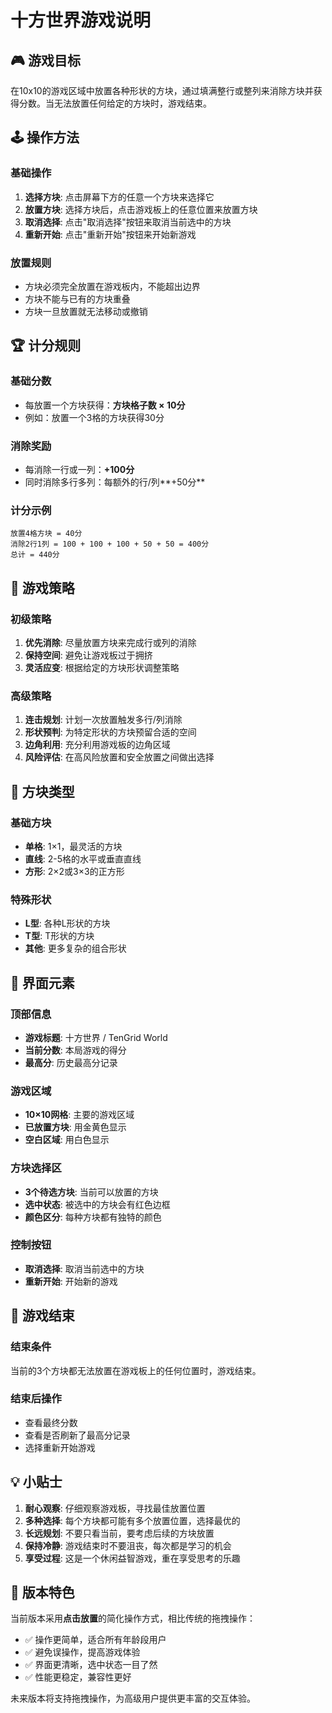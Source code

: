 # 十方世界游戏说明

## 🎮 游戏目标

在10x10的游戏区域中放置各种形状的方块，通过填满整行或整列来消除方块并获得分数。当无法放置任何给定的方块时，游戏结束。

## 🕹️ 操作方法

### 基础操作
1. **选择方块**: 点击屏幕下方的任意一个方块来选择它
2. **放置方块**: 选择方块后，点击游戏板上的任意位置来放置方块
3. **取消选择**: 点击"取消选择"按钮来取消当前选中的方块
4. **重新开始**: 点击"重新开始"按钮来开始新游戏

### 放置规则
- 方块必须完全放置在游戏板内，不能超出边界
- 方块不能与已有的方块重叠
- 方块一旦放置就无法移动或撤销

## 🏆 计分规则

### 基础分数
- 每放置一个方块获得：**方块格子数 × 10分**
- 例如：放置一个3格的方块获得30分

### 消除奖励
- 每消除一行或一列：**+100分**
- 同时消除多行多列：每额外的行/列**+50分**

### 计分示例
```
放置4格方块 = 40分
消除2行1列 = 100 + 100 + 100 + 50 + 50 = 400分
总计 = 440分
```

## 🎯 游戏策略

### 初级策略
1. **优先消除**: 尽量放置方块来完成行或列的消除
2. **保持空间**: 避免让游戏板过于拥挤
3. **灵活应变**: 根据给定的方块形状调整策略

### 高级策略
1. **连击规划**: 计划一次放置触发多行/列消除
2. **形状预判**: 为特定形状的方块预留合适的空间
3. **边角利用**: 充分利用游戏板的边角区域
4. **风险评估**: 在高风险放置和安全放置之间做出选择

## 🧩 方块类型

### 基础方块
- **单格**: 1×1，最灵活的方块
- **直线**: 2-5格的水平或垂直直线
- **方形**: 2×2或3×3的正方形

### 特殊形状
- **L型**: 各种L形状的方块
- **T型**: T形状的方块
- **其他**: 更多复杂的组合形状

## 🎨 界面元素

### 顶部信息
- **游戏标题**: 十方世界 / TenGrid World
- **当前分数**: 本局游戏的得分
- **最高分**: 历史最高分记录

### 游戏区域
- **10×10网格**: 主要的游戏区域
- **已放置方块**: 用金黄色显示
- **空白区域**: 用白色显示

### 方块选择区
- **3个待选方块**: 当前可以放置的方块
- **选中状态**: 被选中的方块会有红色边框
- **颜色区分**: 每种方块都有独特的颜色

### 控制按钮
- **取消选择**: 取消当前选中的方块
- **重新开始**: 开始新的游戏

## 🏁 游戏结束

### 结束条件
当前的3个方块都无法放置在游戏板上的任何位置时，游戏结束。

### 结束后操作
- 查看最终分数
- 查看是否刷新了最高分记录
- 选择重新开始游戏

## 💡 小贴士

1. **耐心观察**: 仔细观察游戏板，寻找最佳放置位置
2. **多种选择**: 每个方块都可能有多个放置位置，选择最优的
3. **长远规划**: 不要只看当前，要考虑后续的方块放置
4. **保持冷静**: 游戏结束时不要沮丧，每次都是学习的机会
5. **享受过程**: 这是一个休闲益智游戏，重在享受思考的乐趣

## 🔄 版本特色

当前版本采用**点击放置**的简化操作方式，相比传统的拖拽操作：
- ✅ 操作更简单，适合所有年龄段用户
- ✅ 避免误操作，提高游戏体验
- ✅ 界面更清晰，选中状态一目了然
- ✅ 性能更稳定，兼容性更好

未来版本将支持拖拽操作，为高级用户提供更丰富的交互体验。